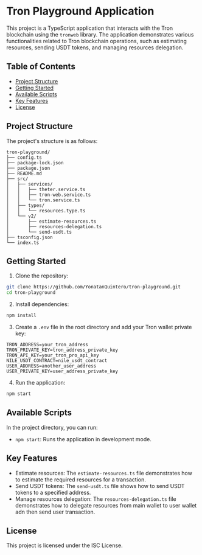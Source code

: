 # Tron Playground Application

This project is a TypeScript application that interacts with the Tron blockchain using the `tronweb` library. The application demonstrates various functionalities related to Tron blockchain operations, such as estimating resources, sending USDT tokens, and managing resources delegation.

## Table of Contents

- [Project Structure](#project-structure)
- [Getting Started](#getting-started)
- [Available Scripts](#available-scripts)
- [Key Features](#key-features)
- [License](#license)

## Project Structure

The project's structure is as follows:

```
tron-playground/
├── config.ts
├── package-lock.json
├── package.json
├── README.md
├── src/
│   ├── services/
│   │   ├── theter.service.ts
│   │   ├── tron-web.service.ts
│   │   └── tron.service.ts
│   ├── types/
│   │   └── resources.type.ts
│   └── v2/
│       ├── estimate-resources.ts
│       ├── resources-delegation.ts
│       └── send-usdt.ts
├── tsconfig.json
└── index.ts
```

## Getting Started

1. Clone the repository:

```bash
git clone https://github.com/YonatanQuintero/tron-playground.git
cd tron-playground
```

2. Install dependencies:

```bash
npm install
```

3. Create a `.env` file in the root directory and add your Tron wallet private key:

```
TRON_ADDRESS=your_tron_address
TRON_PRIVATE_KEY=tron_address_private_key
TRON_API_KEY=your_tron_pro_api_key
NILE_USDT_CONTRACT=nile_usdt_contract
USER_ADDRESS=another_user_address
USER_PRIVATE_KEY=user_address_private_key
```

4. Run the application:

```bash
npm start
```

## Available Scripts

In the project directory, you can run:

- `npm start`: Runs the application in development mode.

## Key Features

- Estimate resources: The `estimate-resources.ts` file demonstrates how to estimate the required resources for a transaction.
- Send USDT tokens: The `send-usdt.ts` file shows how to send USDT tokens to a specified address.
- Manage resources delegation: The `resources-delegation.ts` file demonstrates how to delegate resources from main wallet to user wallet adn then send user transaction.

## License

This project is licensed under the ISC License.